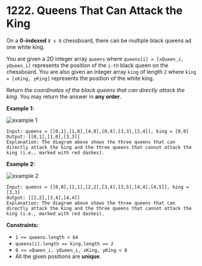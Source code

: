 # 1222. Queens That Can Attack the King

On a **0-indexed** `8 x 8` chessboard, there can be multiple black queens ad one white king.

You are given a 2D integer array `queens` where `queens[i] = [xQueen_i, yQueen_i]` represents the position of the `i-th` black queen on the chessboard. You are also given an integer array `king` of length `2` where `king = [xKing, yKing]` represents the position of the white king.

Return *the coordinates of the black queens that can directly attack the king*. You may return the answer in **any order**.

**Example 1:**

![example 1](https://assets.leetcode.com/uploads/2022/12/21/chess1.jpg)

```()
Input: queens = [[0,1],[1,0],[4,0],[0,4],[3,3],[2,4]], king = [0,0]
Output: [[0,1],[1,0],[3,3]]
Explanation: The diagram above shows the three queens that can directly attack the king and the three queens that cannot attack the king (i.e., marked with red dashes).
```

**Example 2:**

![example 2](https://assets.leetcode.com/uploads/2022/12/21/chess2.jpg)

```()
Input: queens = [[0,0],[1,1],[2,2],[3,4],[3,5],[4,4],[4,5]], king = [3,3]
Output: [[2,2],[3,4],[4,4]]
Explanation: The diagram above shows the three queens that can directly attack the king and the three queens that cannot attack the king (i.e., marked with red dashes).
```

**Constraints:**

- `1 <= queens.length < 64`
- `queens[i].length == king.length == 2`
- `0 <= xQueen_i, yQueen_i, xKing, yKing < 8`
- All the given positions are **unique**.
